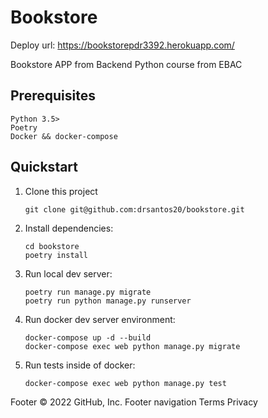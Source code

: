 # Bookstore

Deploy url: https://bookstorepdr3392.herokuapp.com/

Bookstore APP from Backend Python course from EBAC

## Prerequisites

```
Python 3.5>
Poetry
Docker && docker-compose
```

## Quickstart

1. Clone this project

   ```shell
   git clone git@github.com:drsantos20/bookstore.git
   ```

2. Install dependencies:

   ```shell
   cd bookstore
   poetry install
   ```

3. Run local dev server:

   ```shell
   poetry run manage.py migrate
   poetry run python manage.py runserver
   ```

4. Run docker dev server environment:

   ```shell
   docker-compose up -d --build
   docker-compose exec web python manage.py migrate
   ```

5. Run tests inside of docker:

   ```shell
   docker-compose exec web python manage.py test
   ```

Footer
© 2022 GitHub, Inc.
Footer navigation
Terms
Privacy
